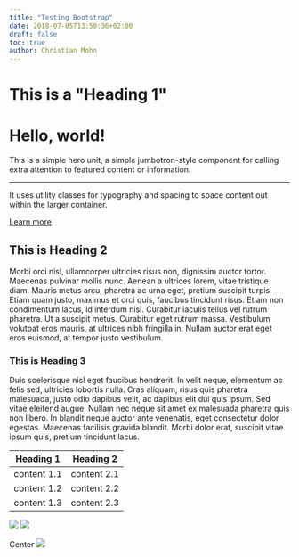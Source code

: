 ```yaml
---
title: "Testing Bootstrap"
date: 2018-07-05T13:50:36+02:00
draft: false
toc: true
author: Christian Mohn
---
```


# This is a "Heading 1"

<div class="jumbotron">
  <h1 class="display-4">Hello, world!</h1>
  <p class="lead">This is a simple hero unit, a simple jumbotron-style component for calling extra attention to featured content or information.</p>
  <hr class="my-4">
  <p>It uses utility classes for typography and spacing to space content out within the larger container.</p>
  <a class="btn btn-primary btn-lg" href="#" role="button">Learn more</a>
</div>

<!--more-->

## This is Heading 2

Morbi orci nisl, ullamcorper ultricies risus non, dignissim auctor tortor. Maecenas pulvinar mollis nunc. Aenean a ultrices lorem, vitae tristique diam. Mauris metus arcu, pharetra ac urna eget, pretium suscipit turpis. Etiam quam justo, maximus et orci quis, faucibus tincidunt risus. Etiam non condimentum lacus, id interdum nisi. Curabitur iaculis tellus vel rutrum pharetra. Ut a suscipit metus. Curabitur eget rutrum massa. Vestibulum volutpat eros mauris, at ultrices nibh fringilla in. Nullam auctor erat eget eros euismod, at tempor justo vestibulum.

### This is Heading 3

Duis scelerisque nisl eget faucibus hendrerit. In velit neque, elementum ac felis sed, ultricies lobortis nulla. Cras aliquam, risus quis pharetra malesuada, justo odio dapibus velit, ac dapibus elit dui quis ipsum. Sed vitae eleifend augue. Nullam nec neque sit amet ex malesuada pharetra quis non libero. In blandit neque auctor ante venenatis, eget consectetur dolor egestas. Maecenas facilisis gravida blandit. Morbi dolor erat, suscipit vitae ipsum quis, pretium tincidunt lacus.

|Heading 1   |Heading 2   |
|---|---|
|content 1.1   |content 2.1|
|content 1.2   |content 2.2|
|content 1.3   |content 2.3|


![](/personal/mug.jpg#floatright)
![](/personal/mug.jpg#floatleft)

Center
![](/personal/mug.jpg#center)
